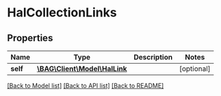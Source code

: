 # HalCollectionLinks

## Properties
Name | Type | Description | Notes
------------ | ------------- | ------------- | -------------
**self** | [**\BAG\Client\Model\HalLink**](HalLink.md) |  | [optional] 

[[Back to Model list]](../../README.md#documentation-for-models) [[Back to API list]](../../README.md#documentation-for-api-endpoints) [[Back to README]](../../README.md)

